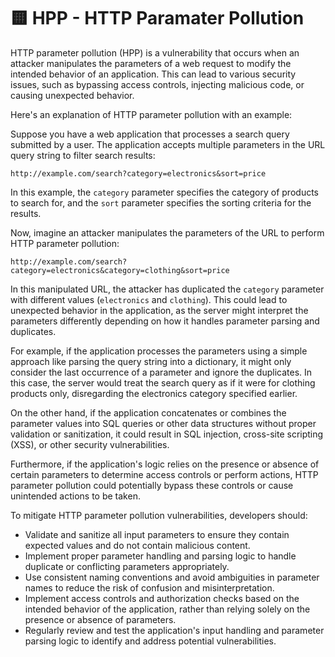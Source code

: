 # 🟨 HPP - HTTP Paramater Pollution

HTTP parameter pollution (HPP) is a vulnerability that occurs when an attacker manipulates the parameters of a web request to modify the intended behavior of an application. This can lead to various security issues, such as bypassing access controls, injecting malicious code, or causing unexpected behavior.

Here's an explanation of HTTP parameter pollution with an example:

Suppose you have a web application that processes a search query submitted by a user. The application accepts multiple parameters in the URL query string to filter search results:

```
http://example.com/search?category=electronics&sort=price
```

In this example, the `category` parameter specifies the category of products to search for, and the `sort` parameter specifies the sorting criteria for the results.

Now, imagine an attacker manipulates the parameters of the URL to perform HTTP parameter pollution:

```
http://example.com/search?category=electronics&category=clothing&sort=price
```

In this manipulated URL, the attacker has duplicated the `category` parameter with different values (`electronics` and `clothing`). This could lead to unexpected behavior in the application, as the server might interpret the parameters differently depending on how it handles parameter parsing and duplicates.

For example, if the application processes the parameters using a simple approach like parsing the query string into a dictionary, it might only consider the last occurrence of a parameter and ignore the duplicates. In this case, the server would treat the search query as if it were for clothing products only, disregarding the electronics category specified earlier.

On the other hand, if the application concatenates or combines the parameter values into SQL queries or other data structures without proper validation or sanitization, it could result in SQL injection, cross-site scripting (XSS), or other security vulnerabilities.

Furthermore, if the application's logic relies on the presence or absence of certain parameters to determine access controls or perform actions, HTTP parameter pollution could potentially bypass these controls or cause unintended actions to be taken.

To mitigate HTTP parameter pollution vulnerabilities, developers should:

* Validate and sanitize all input parameters to ensure they contain expected values and do not contain malicious content.
* Implement proper parameter handling and parsing logic to handle duplicate or conflicting parameters appropriately.
* Use consistent naming conventions and avoid ambiguities in parameter names to reduce the risk of confusion and misinterpretation.
* Implement access controls and authorization checks based on the intended behavior of the application, rather than relying solely on the presence or absence of parameters.
* Regularly review and test the application's input handling and parameter parsing logic to identify and address potential vulnerabilities.
